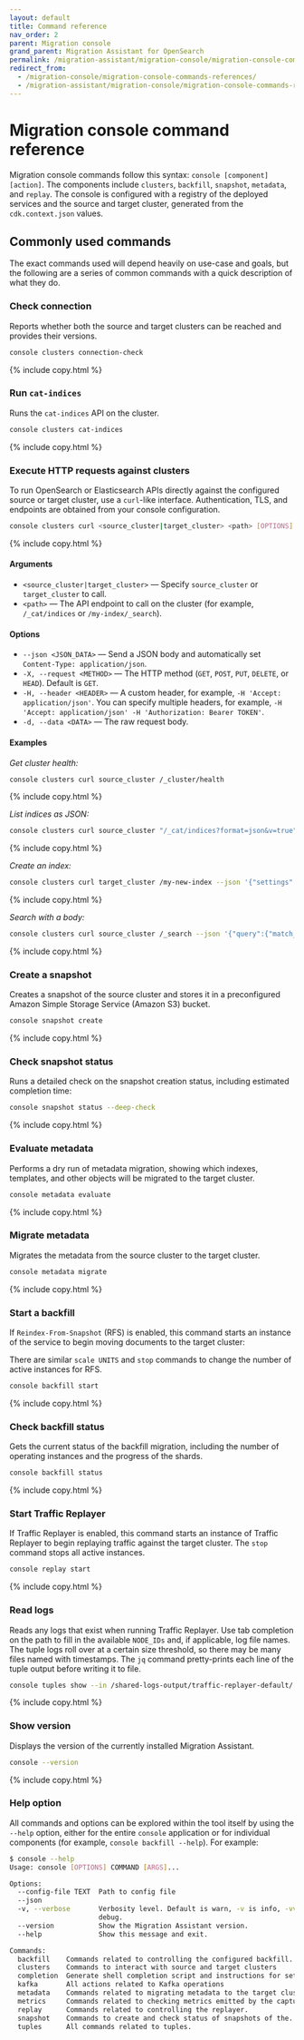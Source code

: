 ```yaml
---
layout: default
title: Command reference
nav_order: 2
parent: Migration console
grand_parent: Migration Assistant for OpenSearch
permalink: /migration-assistant/migration-console/migration-console-command-reference/
redirect_from:
  - /migration-console/migration-console-commands-references/
  - /migration-assistant/migration-console/migration-console-commands-references/
---
```


# Migration console command reference

Migration console commands follow this syntax: `console [component] [action]`. The components include `clusters`, `backfill`, `snapshot`, `metadata`, and `replay`. The console is configured with a registry of the deployed services and the source and target cluster, generated from the `cdk.context.json` values.

## Commonly used commands

The exact commands used will depend heavily on use-case and goals, but the following are a series of common commands with a quick description of what they do.

### Check connection

Reports whether both the source and target clusters can be reached and provides their versions.

```sh
console clusters connection-check
```
{% include copy.html %}

### Run `cat-indices`

Runs the `cat-indices` API on the cluster.

```sh
console clusters cat-indices
```
{% include copy.html %}

### Execute HTTP requests against clusters

To run OpenSearch or Elasticsearch APIs directly against the configured source or target cluster, use a `curl`-like interface. Authentication, TLS, and endpoints are obtained from your console configuration.

```sh
console clusters curl <source_cluster|target_cluster> <path> [OPTIONS]
```
{% include copy.html %}

#### Arguments

* `<source_cluster|target_cluster>` — Specify `source_cluster` or `target_cluster` to call.
* `<path>` — The API endpoint to call on the cluster (for example, `/_cat/indices` or `/my-index/_search`).

#### Options

* `--json <JSON_DATA>` — Send a JSON body and automatically set `Content-Type: application/json`.
* `-X, --request <METHOD>` — The HTTP method (`GET`, `POST`, `PUT`, `DELETE`, or `HEAD`). Default is `GET`.
* `-H, --header <HEADER>` — A custom header, for example, `-H 'Accept: application/json'`. You can specify multiple headers, for example, `-H 'Accept: application/json' -H 'Authorization: Bearer TOKEN'`.
* `-d, --data <DATA>` — The raw request body.

#### Examples

*Get cluster health:*

```sh
console clusters curl source_cluster /_cluster/health
```
{% include copy.html %}

*List indices as JSON:*

```sh
console clusters curl source_cluster "/_cat/indices?format=json&v=true"
```
{% include copy.html %}

*Create an index:*

```sh
console clusters curl target_cluster /my-new-index --json '{"settings":{"number_of_shards":3,"number_of_replicas":1}}'
```
{% include copy.html %}

*Search with a body:*

```sh
console clusters curl source_cluster /_search --json '{"query":{"match_all":{}}}'
```
{% include copy.html %}


### Create a snapshot

Creates a snapshot of the source cluster and stores it in a preconfigured Amazon Simple Storage Service (Amazon S3) bucket.

```sh
console snapshot create
```
{% include copy.html %}

### Check snapshot status

Runs a detailed check on the snapshot creation status, including estimated completion time:

```sh
console snapshot status --deep-check
```

{% include copy.html %}

### Evaluate metadata

Performs a dry run of metadata migration, showing which indexes, templates, and other objects will be migrated to the target cluster.

```sh
console metadata evaluate
```

{% include copy.html %}

### Migrate metadata

Migrates the metadata from the source cluster to the target cluster.

```sh
console metadata migrate
```

{% include copy.html %}

### Start a backfill

If `Reindex-From-Snapshot` (RFS) is enabled, this command starts an instance of the service to begin moving documents to the target cluster:

There are similar `scale UNITS` and `stop` commands to change the number of active instances for RFS.


```sh
console backfill start
```
{% include copy.html %}

### Check backfill status

Gets the current status of the backfill migration, including the number of operating instances and the progress of the shards.

```sh
console backfill status
```
{% include copy.html %}

### Start Traffic Replayer

If Traffic Replayer is enabled, this command starts an instance of Traffic Replayer to begin replaying traffic against the target cluster.
The `stop` command stops all active instances.

```sh
console replay start
```
{% include copy.html %}

### Read logs

Reads any logs that exist when running Traffic Replayer. Use tab completion on the path to fill in the available `NODE_IDs` and, if applicable, log file names. The tuple logs roll over at a certain size threshold, so there may be many files named with timestamps. The `jq` command pretty-prints each line of the tuple output before writing it to file.

```sh
console tuples show --in /shared-logs-output/traffic-replayer-default/[NODE_ID]/tuples/console.log | jq > readable_tuples.json
```
{% include copy.html %}

### Show version

Displays the version of the currently installed Migration Assistant.

```sh
console --version
```
{% include copy.html %}

### Help option

All commands and options can be explored within the tool itself by using the `--help` option, either for the entire `console` application or for individual components (for example, `console backfill --help`). For example:

```sh
$ console --help
Usage: console [OPTIONS] COMMAND [ARGS]...

Options:
  --config-file TEXT  Path to config file
  --json
  -v, --verbose       Verbosity level. Default is warn, -v is info, -vv is
                      debug.
  --version           Show the Migration Assistant version.
  --help              Show this message and exit.

Commands:
  backfill    Commands related to controlling the configured backfill...
  clusters    Commands to interact with source and target clusters
  completion  Generate shell completion script and instructions for setup.
  kafka       All actions related to Kafka operations
  metadata    Commands related to migrating metadata to the target cluster.
  metrics     Commands related to checking metrics emitted by the capture...
  replay      Commands related to controlling the replayer.
  snapshot    Commands to create and check status of snapshots of the...
  tuples      All commands related to tuples.
```
